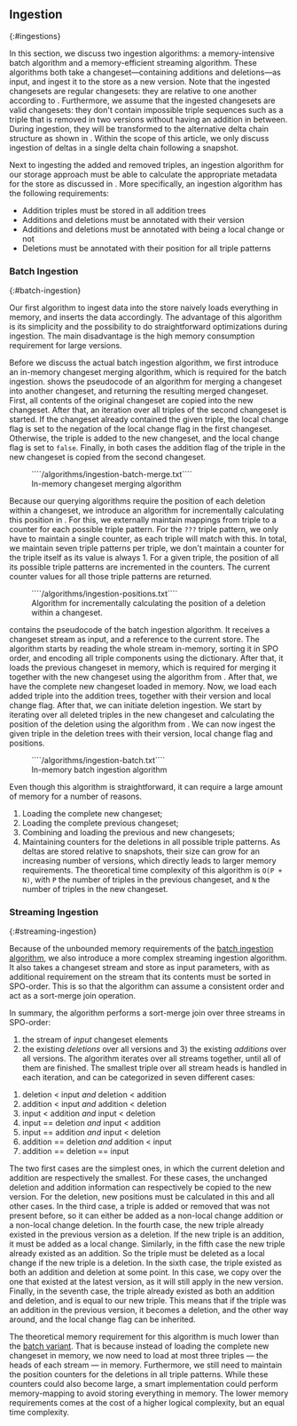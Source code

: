 ## Ingestion
{:#ingestions}

In this section, we discuss two ingestion algorithms: a memory-intensive batch algorithm and a memory-efficient streaming algorithm.
These algorithms both take a changeset—containing additions and deletions—as input,
and ingest it to the store as a new version.
Note that the ingested changesets are regular changesets: they are relative to one another according to [](#regular-delta-chain).
Furthermore, we assume that the ingested changesets are valid changesets:
they don't contain impossible triple sequences such as a triple that is removed in two versions without having an addition in between.
During ingestion, they will be transformed to the alternative delta chain structure as shown in [](#alternative-delta-chain).
Within the scope of this article, we only discuss ingestion of deltas in a single delta chain following a snapshot.

Next to ingesting the added and removed triples,
an ingestion algorithm for our storage approach must be able to calculate
the appropriate metadata for the store as discussed in [](#delta-storage).
More specifically, an ingestion algorithm has the following requirements:
<ul>
    <li>Addition triples must be stored in all addition trees</li>
    <li>Additions and deletions must be annotated with their version</li>
    <li>Additions and deletions must be annotated with being a local change or not</li>
    <li>Deletions must be annotated with their position for all triple patterns</li>
</ul>

### Batch Ingestion
{:#batch-ingestion}

Our first algorithm to ingest data into the store naively loads everything in memory,
and inserts the data accordingly.
The advantage of this algorithm is its simplicity and the possibility to do straightforward optimizations during ingestion.
The main disadvantage is the high memory consumption requirement for large versions.

Before we discuss the actual batch ingestion algorithm,
we first introduce an in-memory changeset merging algorithm,
which is required for the batch ingestion.
[](#algorithm-ingestion-batch-merge) shows the pseudocode of an algorithm for merging a changeset into another changeset,
and returning the resulting merged changeset.
First, all contents of the original changeset are copied into the new changeset.
After that, an iteration over all triples of the second changeset is started.
If the changeset already contained the given triple, the local change flag is set to the negation of the local change flag in the first changeset.
Otherwise, the triple is added to the new changeset, and the local change flag is set to `false`.
Finally, in both cases the addition flag of the triple in the new changeset is copied from the second changeset.

<figure id="algorithm-ingestion-batch-merge" class="algorithm">
````/algorithms/ingestion-batch-merge.txt````
<figcaption markdown="block">
In-memory changeset merging algorithm
</figcaption>
</figure>

Because our querying algorithms require the position of each deletion within a changeset,
we introduce an algorithm for incrementally calculating this position in [](#algorithm-positions).
For this, we externally maintain mappings from triple to a counter for each possible triple pattern.
For the `???` triple pattern, we only have to maintain a single counter, as each triple will match with this.
In total, we maintain seven triple patterns per triple, we don't maintain a counter for the triple itself as its value is always 1.
For a given triple, the position of all its possible triple patterns are incremented in the counters.
The current counter values for all those triple patterns are returned.

<figure id="algorithm-positions" class="algorithm">
````/algorithms/ingestion-positions.txt````
<figcaption markdown="block">
Algorithm for incrementally calculating the position of a deletion within a changeset.
</figcaption>
</figure>

[](#algorithm-ingestion-batch) contains the pseudocode of the batch ingestion algorithm.
It receives a changeset stream as input, and a reference to the current store.
The algorithm starts by reading the whole stream in-memory, sorting it in SPO order,
and encoding all triple components using the dictionary.
After that, it loads the previous changeset in memory,
which is required for merging it together with the new changeset using the algorithm from [](#algorithm-ingestion-batch-merge).
After that, we have the complete new changeset loaded in memory.
Now, we load each added triple into the addition trees, together with their version and local change flag.
After that, we can initiate deletion ingestion.
We start by iterating over all deleted triples in the new changeset
and calculating the position of the deletion using the algorithm from [](#algorithm-positions).
We can now ingest the given triple in the deletion trees with their version, local change flag and positions.

<figure id="algorithm-ingestion-batch" class="algorithm">
````/algorithms/ingestion-batch.txt````
<figcaption markdown="block">
In-memory batch ingestion algorithm
</figcaption>
</figure>

Even though this algorithm is straightforward,
it can require a large amount of memory for a number of reasons.
1) Loading the complete new changeset;
2) Loading the complete previous changeset;
3) Combining and loading the previous and new changesets;
4) Maintaining counters for the deletions in all possible triple patterns.
As deltas are stored relative to snapshots, their size can grow for an increasing number of versions,
which directly leads to larger memory requirements.
The theoretical time complexity of this algorithm is `O(P + N)`,
with `P` the number of triples in the previous changeset,
and `N` the number of triples in the new changeset.

### Streaming Ingestion
{:#streaming-ingestion}

Because of the unbounded memory requirements of the [batch ingestion algorithm](#batch-ingestion),
we also introduce a more complex streaming ingestion algorithm.
It also takes a changeset stream and store as input parameters,
with as additional requirement on the stream that its contents must be sorted in SPO-order.
This is so that the algorithm can assume a consistent order and act as a sort-merge join operation.

In summary, the algorithm performs a sort-merge join over three streams in SPO-order:
1) the stream of _input_ changeset elements
2) the existing _deletions_ over all versions
and 3) the existing _additions_ over all versions.
The algorithm iterates over all streams together, until all of them are finished.
The smallest triple over all stream heads is handled in each iteration,
and can be categorized in seven different cases:

1. deletion < input _and_ deletion < addition
2. addition < input _and_ addition < deletion
3. input < addition _and_ input < deletion
4. input == deletion _and_ input < addition
5. input == addition _and_ input < deletion
6. addition == deletion _and_ addition < input
7. addition == deletion == input

The two first cases are the simplest ones, in which the current deletion and addition are respectively the smallest.
For these cases, the unchanged deletion and addition information can respectively be copied to the new version.
For the deletion, new positions must be calculated in this and all other cases.
In the third case, a triple is added or removed that was not present before,
so it can either be added as a non-local change addition or a non-local change deletion.
In the fourth case, the new triple already existed in the previous version as a deletion.
If the new triple is an addition, it must be added as a local change.
Similarly, in the fifth case the new triple already existed as an addition.
So the triple must be deleted as a local change if the new triple is a deletion.
In the sixth case, the triple existed as both an addition and deletion at some point.
In this case, we copy over the one that existed at the latest version, as it will still apply in the new version.
Finally, in the seventh case, the triple already existed as both an addition and deletion,
and is equal to our new triple.
This means that if the triple was an addition in the previous version, it becomes a deletion, and the other way around,
and the local change flag can be inherited.

The theoretical memory requirement for this algorithm is much lower than the [batch variant](#batch-ingestion).
That is because instead of loading the complete new changeset in memory,
we now need to load at most three triples — the heads of each stream — in memory.
Furthermore, we still need to maintain the position counters for the deletions in all triple patterns.
While these counters could also become large, a smart implementation could perform memory-mapping
to avoid storing everything in memory.
The lower memory requirements comes at the cost of a higher logical complexity, but an equal time complexity.
